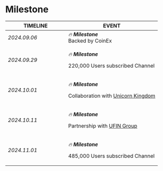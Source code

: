 # Milestone

<table><thead><tr><th width="173">TIMELINE</th><th>EVENT</th></tr></thead><tbody><tr><td><em>2024.09.06</em></td><td><em>🔥 <strong>Milestone</strong></em><br>Backed by CoinEx</td></tr><tr><td><em>2024.09.29</em></td><td><p><em>🔥 <strong>Milestone</strong></em></p><p>220,000 Users subscribed Channel</p></td></tr><tr><td><em>2024.10.01</em></td><td><p><em>🔥 <strong>Milestone</strong></em></p><p>Collaboration with <a href="https://unicornkingdom.io/">Unicorn Kingdom</a></p></td></tr><tr><td><em>2024.10.11</em></td><td><p><em>🔥 <strong>Milestone</strong></em></p><p>Partnership with <a href="https://linktr.ee/ufinorg">UFIN Group</a></p></td></tr><tr><td><em>2024.11.01</em></td><td><p><em>🔥 <strong>Milestone</strong></em></p><p>485,000 Users subscribed Channel</p></td></tr></tbody></table>
